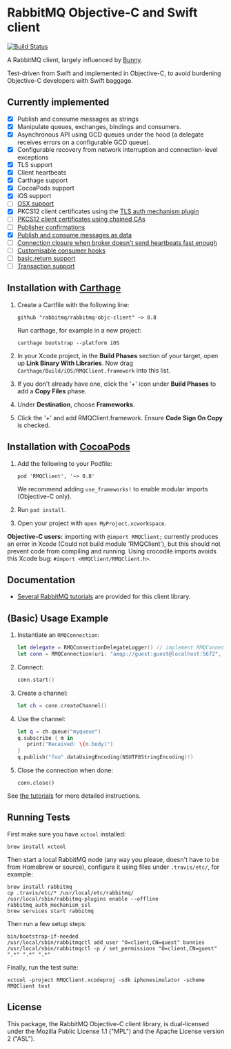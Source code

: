 # RabbitMQ Objective-C and Swift client

[![Build Status](https://travis-ci.org/rabbitmq/rabbitmq-objc-client.svg?branch=master)](https://travis-ci.org/rabbitmq/rabbitmq-objc-client)

A RabbitMQ client, largely influenced by [Bunny](https://github.com/ruby-amqp/bunny).

Test-driven from Swift and implemented in Objective-C, to avoid burdening Objective-C developers with Swift baggage.

## Currently implemented

- [x] Publish and consume messages as strings
- [x] Manipulate queues, exchanges, bindings and consumers.
- [x] Asynchronous API using GCD queues under the hood (a delegate receives errors on a configurable GCD queue).
- [x] Configurable recovery from network interruption and connection-level exceptions
- [x] TLS support
- [x] Client heartbeats
- [x] Carthage support
- [x] CocoaPods support
- [x] iOS support
- [ ] [OSX support](https://github.com/rabbitmq/rabbitmq-objc-client/issues/55)
- [x] PKCS12 client certificates using the [TLS auth mechanism plugin](https://github.com/rabbitmq/rabbitmq-auth-mechanism-ssl)
- [ ] [PKCS12 client certificates using chained CAs](https://github.com/rabbitmq/rabbitmq-objc-client/issues/74)
- [ ] [Publisher confirmations](https://github.com/rabbitmq/rabbitmq-objc-client/issues/68)
- [x] [Publish and consume messages as data](https://github.com/rabbitmq/rabbitmq-objc-client/issues/46)
- [ ] [Connection closure when broker doesn't send heartbeats fast enough](https://github.com/rabbitmq/rabbitmq-objc-client/issues/41)
- [ ] [Customisable consumer hooks](https://github.com/rabbitmq/rabbitmq-objc-client/issues/71)
- [ ] [basic.return support](https://github.com/rabbitmq/rabbitmq-objc-client/issues/72)
- [ ] [Transaction support](https://github.com/rabbitmq/rabbitmq-objc-client/issues/73)

## Installation with [Carthage](https://github.com/Carthage/Carthage)

1. Create a Cartfile with the following line:

   ```
   github "rabbitmq/rabbitmq-objc-client" ~> 0.8
   ```

   Run carthage, for example in a new project:

   ```
   carthage bootstrap --platform iOS
   ```
1. In your Xcode project, in the **Build Phases** section of your target, open up **Link
Binary With Libraries**. Now drag `Carthage/Build/iOS/RMQClient.framework` into
this list.
1. If you don't already have one, click the '+' icon under **Build Phases** to add a
**Copy Files** phase.
1. Under **Destination**, choose **Frameworks**.
1. Click the '+' and add RMQClient.framework. Ensure **Code Sign On Copy** is checked.

## Installation with [CocoaPods](https://cocoapods.org/)

1. Add the following to your Podfile:

   ```
   pod 'RMQClient', '~> 0.8'
   ```
   We recommend adding `use_frameworks!` to enable modular imports (Objective-C only).
1. Run `pod install`.
1. Open your project with `open MyProject.xcworkspace`.

**Objective-C users:** importing with `@import RMQClient;` currently produces an error in Xcode (Could not build module 'RMQClient'), but this should not prevent code from compiling and running. Using crocodile imports avoids this Xcode bug: `#import <RMQClient/RMQClient.h>`.


## Documentation

 * [Several RabbitMQ tutorials](http://www.rabbitmq.com/getstarted.html) are provided for
   this client library.

## (Basic) Usage Example

1. Instantiate an `RMQConnection`:

   ```swift
   let delegate = RMQConnectionDelegateLogger() // implement RMQConnectionDelegate yourself to react to errors
   let conn = RMQConnection(uri: "amqp://guest:guest@localhost:5672", delegate: delegate)
   ```
1. Connect:

   ```swift
   conn.start()
   ```
1. Create a channel:

   ```swift
   let ch = conn.createChannel()
   ```
1. Use the channel:

   ```swift
   let q = ch.queue("myqueue")
   q.subscribe { m in
      print("Received: \(m.body)")
   }
   q.publish("foo".dataUsingEncoding(NSUTF8StringEncoding)!)
   ```

1. Close the connection when done:

   ```
   conn.close()
   ```

See [the tutorials](http://www.rabbitmq.com/tutorials/tutorial-one-objectivec.html) for more detailed instructions.

## Running Tests

First make sure you have `xctool` installed:

    brew install xctool

Then start a local RabbitMQ node (any way you please, doesn't have to be from Homebrew or source),
configure it using files under `.travis/etc/`, for example:

    brew install rabbitmq
    cp .travis/etc/* /usr/local/etc/rabbitmq/
    /usr/local/sbin/rabbitmq-plugins enable --offline rabbitmq_auth_mechanism_ssl
    brew services start rabbitmq

Then run a few setup steps:

    bin/bootstrap-if-needed
    /usr/local/sbin/rabbitmqctl add_user "O=client,CN=guest" bunnies
    /usr/local/sbin/rabbitmqctl -p / set_permissions "O=client,CN=guest" ".*" ".*" ".*"

Finally, run the test suite:

    xctool -project RMQClient.xcodeproj -sdk iphonesimulator -scheme RMQClient test


## License

This package, the RabbitMQ Objective-C client library, is
dual-licensed under the Mozilla Public License 1.1 ("MPL") and the
Apache License version 2 ("ASL").
